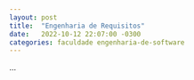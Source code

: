 ```yaml
---
layout: post
title:  "Engenharia de Requisitos"
date:   2022-10-12 22:07:00 -0300
categories: faculdade engenharia-de-software
---
```


...